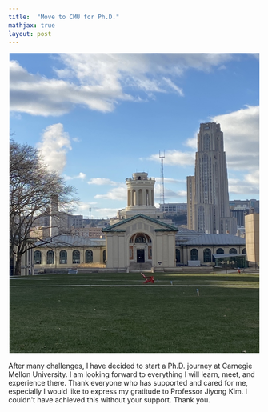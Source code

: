 ```yaml
---
title:  "Move to CMU for Ph.D."
mathjax: true
layout: post
---
```


<div align="center">
 <img width="500" height="600" src="/assets/img/phd.jpg"/>
</div>

After many challenges, I have decided to start a Ph.D. journey at Carnegie Mellon University. 
I am looking forward to everything I will learn, meet, and experience there. 
Thank everyone who has supported and cared for me, especially I would like to express my gratitude to Professor Jiyong Kim. 
I couldn't have achieved this without your support. Thank you. 
